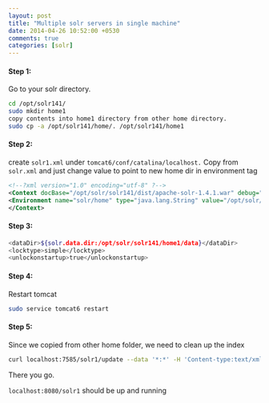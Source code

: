 ```yaml
---
layout: post
title: "Multiple solr servers in single machine"
date: 2014-04-26 10:52:00 +0530
comments: true
categories: [solr]
---
```


#### Step 1:
Go to your solr directory.

```bash
cd /opt/solr141/
sudo mkdir home1
copy contents into home1 directory from other home directory.
sudo cp -a /opt/solr141/home/. /opt/solr141/home1
```

#### Step 2:

create `solr1.xml` under `tomcat6/conf/catalina/localhost.` Copy from `solr.xml` and just change value to point to new home dir in environment tag
 
```xml
<!--?xml version="1.0" encoding="utf-8" ?-->
<Context docBase="/opt/solr/solr141/dist/apache-solr-1.4.1.war" debug="0" crossContext="true" > 
<Environment name="solr/home" type="java.lang.String" value="/opt/solr/solr141/home1" override="true" /> 
</Context>
```

#### Step 3:

```bash /opt/solr/solr141/home1/conf/Solr-config.xml 
<dataDir>${solr.data.dir:/opt/solr/solr141/home1/data}</dataDir> 
<locktype>simple</locktype> 
<unlockonstartup>true</unlockonstartup>
```

#### Step 4:

Restart tomcat
```bash
sudo service tomcat6 restart
```

#### Step 5:

Since we copied from other home folder, we need to clean up the index

```bash
curl localhost:7585/solr1/update --data '*:*' -H 'Content-type:text/xml; charset=utf-8'
```

There you go.

`localhost:8080/solr1` should be up and running